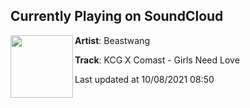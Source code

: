 ## Currently Playing on SoundCloud

[<img align="left" width="100" src="https://i1.sndcdn.com/artworks-eZVQozsVCfrd0GNo-V4grwQ-t500x500.jpg">](https://soundcloud.com/beastwang/kcg-x-comast-girls-need-love)

**Artist**: Beastwang 

**Track**: KCG X Comast - Girls Need Love

Last updated at 10/08/2021 08:50

